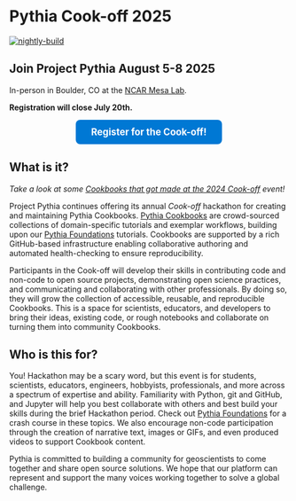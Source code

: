 # Pythia Cook-off 2025

[![nightly-build](https://github.com/ProjectPythia/pythia-cookoff-2025/actions/workflows/nightly-build.yaml/badge.svg)](https://github.com/ProjectPythia/pythia-cookoff-2025/actions/workflows/nightly-build.yaml)


## Join Project Pythia August 5-8 2025 
In-person in Boulder, CO at the [NCAR Mesa Lab](https://scied.ucar.edu/visit).

**Registration will close July 20th.**

<p align="center">
  <a href="https://www.eventsquid.com/contestant-reg.cfm?event_id=27191" style="background-color:#0078D4;color:white;padding:12px 28px;text-align:center;text-decoration:none;display:inline-block;font-size:1.2em;border-radius:8px;font-weight:bold;">
    Register for the Cook-off!
  </a>
</p>

## What is it?

_Take a look at some [Cookbooks that got made at the 2024 Cook-off](https://projectpythia.org/posts/new-cookbooks.html) event!_

Project Pythia continues offering its annual _Cook-off_ hackathon for creating and maintaining Pythia Cookbooks. [Pythia Cookbooks](https://cookbooks.projectpythia.org) are crowd-sourced collections of domain-specific tutorials and exemplar workflows, building upon our [Pythia Foundations](https://foundations.projectpythia.org) tutorials. Cookbooks are supported by a rich GitHub-based infrastructure enabling collaborative authoring and automated health-checking to ensure reproducibility.

Participants in the Cook-off will develop their skills in contributing code and non-code to open source projects, demonstrating open science practices, and communicating and collaborating with other professionals. By doing so, they will grow the collection of accessible, reusable, and reproducible Cookbooks. This is a space for scientists, educators, and developers to bring their ideas, existing code, or rough notebooks and collaborate on turning them into community Cookbooks.


## Who is this for?

You!
Hackathon may be a scary word, but this event is for students, scientists, educators, engineers, hobbyists, professionals, and more across a spectrum of expertise and ability.
Familiarity with Python, git and GitHub, and Jupyter will help you best collaborate with others and best build your skills during the brief Hackathon period.
Check out [Pythia Foundations](https://foundations.projectpythia.org) for a crash course in these topics.
We also encourage non-code participation through the creation of narrative text, images or GIFs, and even produced videos to support Cookbook content.

Pythia is committed to building a community for geoscientists to come together and share open source solutions. We hope that our platform can represent and support the many voices working together to solve a global challenge. 
